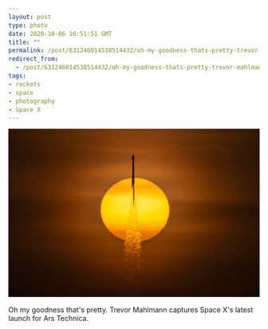 ```yaml
---
layout: post
type: photo
date: 2020-10-06 16:51:51 GMT
title: ""
permalink: /post/631246014538514432/oh-my-goodness-thats-pretty-trevor-mahlmann
redirect_from: 
  - /post/631246014538514432/oh-my-goodness-thats-pretty-trevor-mahlmann
tags:
- rockets
- space
- photography
- Space X
---
```

![](/assets/images/886d734b184621c284ac789ddbdb61fafdc556d2.jpg)

<p>Oh my goodness that's pretty. Trevor Mahlmann captures Space X's latest launch for Ars Technica.</p>